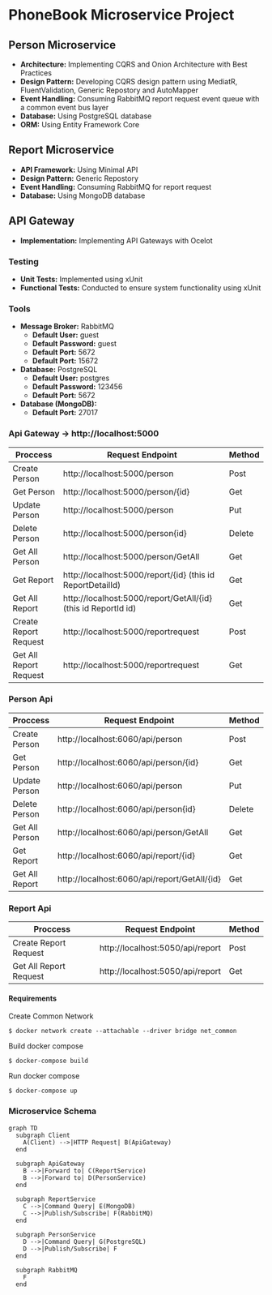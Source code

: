 # PhoneBook Microservice Project

## Person Microservice

- **Architecture:** Implementing CQRS and Onion Architecture with Best Practices
- **Design Pattern:** Developing CQRS design pattern using MediatR, FluentValidation, Generic Repostory and AutoMapper
- **Event Handling:** Consuming RabbitMQ report request event queue with a common event bus layer
- **Database:** Using PostgreSQL database
- **ORM:** Using Entity Framework Core

## Report Microservice

- **API Framework:** Using Minimal API
- **Design Pattern:**  Generic Repostory
- **Event Handling:** Consuming RabbitMQ for report request 
- **Database:** Using MongoDB database

## API Gateway

- **Implementation:** Implementing API Gateways with Ocelot

### Testing

- **Unit Tests:** Implemented using xUnit
- **Functional Tests:** Conducted to ensure system functionality using xUnit

### Tools

- **Message Broker:** RabbitMQ
  - **Default User:** guest
  - **Default Password:** guest
  - **Default Port:** 5672
  - **Default Port:** 15672
- **Database:** PostgreSQL
  - **Default User:** postgres
  - **Default Password:** 123456
  - **Default Port:** 5672
- **Database (MongoDB):**
  - **Default Port:** 27017

### Api Gateway -> http://localhost:5000
                    
Proccess       | Request Endpoint                  | Method
-------------  | -------------                     | -------------
Create Person  | http://localhost:5000/person | Post
Get Person  | http://localhost:5000/person/{id} | Get
Update Person  | http://localhost:5000/person | Put
Delete Person  | http://localhost:5000/person{id} | Delete
Get All Person  | http://localhost:5000/person/GetAll | Get
Get Report  | http://localhost:5000/report/{id} (this id ReportDetailId) | Get
Get All Report  | http://localhost:5000/report/GetAll/{id} (this id ReportId id) | Get
Create Report Request  | http://localhost:5000/reportrequest | Post
Get All Report Request  | http://localhost:5000/reportrequest | Get


### Person Api
                    
Proccess       | Request Endpoint                  | Method
-------------  | -------------                     | -------------
Create Person  | http://localhost:6060/api/person | Post
Get Person  | http://localhost:6060/api/person/{id} | Get
Update Person  | http://localhost:6060/api/person | Put
Delete Person  | http://localhost:6060/api/person{id} | Delete
Get All Person  | http://localhost:6060/api/person/GetAll | Get
Get Report  | http://localhost:6060/api/report/{id} | Get
Get All Report  | http://localhost:6060/api/report/GetAll/{id} | Get

### Report Api
                    
Proccess       | Request Endpoint                  | Method
-------------  | -------------                     | -------------
Create Report Request  | http://localhost:5050/api/report | Post
Get All Report Request  | http://localhost:5050/api/report | Get


#### Requirements 

Create Common Network

`$ docker network create --attachable --driver bridge net_common`

Build docker compose

`$ docker-compose build`

Run docker compose

`$ docker-compose up`


### Microservice Schema
```mermaid
graph TD
  subgraph Client
    A(Client) -->|HTTP Request| B(ApiGateway)
  end

  subgraph ApiGateway
    B -->|Forward to| C(ReportService)
    B -->|Forward to| D(PersonService)
  end

  subgraph ReportService
    C -->|Command Query| E(MongoDB)
    C -->|Publish/Subscribe| F(RabbitMQ)
  end

  subgraph PersonService
    D -->|Command Query| G(PostgreSQL)
    D -->|Publish/Subscribe| F
  end

  subgraph RabbitMQ
    F
  end

